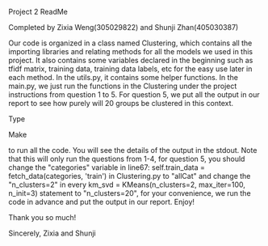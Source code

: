 Project 2 ReadMe

Completed by Zixia Weng(305029822) and Shunji Zhan(405030387)

Our code is organized in a class named Clustering, which contains all the importing libraries and relating methods for all the models we used in this project. It also contains some variables declared in the beginning such as tfidf matrix, training data, training data labels, etc for the easy use later in each method. In the utils.py, it contains some helper functions. In the main.py, we just run the functions in the Clustering under the project instructions from question 1 to 5. For question 5, we put all the output in our report to see how purely will 20 groups be clustered in this context.

Type

Make

to run all the code. You will see the details of the output in the stdout. Note that this will only run the questions from 1-4, for question 5, you should change the "categories" variable in line67: self.train_data = fetch_data(categories, 'train') in Clustering.py to "allCat" and change the  "n_clusters=2" in every km_svd = KMeans(n_clusters=2, max_iter=100, n_init=3) statement to "n_clusters=20", for your convenience, we run the code in advance and put the output in our report. Enjoy!


Thank you so much!

Sincerely,
Zixia and Shunji
